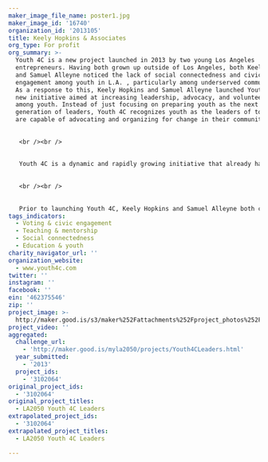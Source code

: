 ```yaml
---
maker_image_file_name: poster1.jpg
maker_image_id: '16740'
organization_id: '2013105'
title: Keely Hopkins & Associates
org_type: For profit
org_summary: >-
  Youth 4C is a new project launched in 2013 by two young Los Angeles
  entrepreneurs. Having both grown up outside of Los Angeles, both Keely Hopkins
  and Samuel Alleyne noticed the lack of social connectedness and civic
  engagement among youth in L.A. , particularly among underserved communities.
  As a response to this, Keely Hopkins and Samuel Alleyne launched Youth 4C, a
  new initiative aimed at increasing leadership, advocacy, and volunteerism
  among youth. Instead of just focusing on preparing youth as the next
  generation of leaders, Youth 4C recognizes youth as the leaders of today that
  are capable of advocating and organizing for change in their communities. 
   
   
   <br /><br />
   
   
   Youth 4C is a dynamic and rapidly growing initiative that already has two projects underway in the first few months of launching. Youth 4C has developed an entrepreneur curriculum for children aged 7-15 that will be implemented this summer at Los Angeles City College. Youth 4C has also partnered with the College of the Bahamas to develop and lead an international youth summit that will bring together youth from urban and rural areas to tackle top issues affecting their futures. 
   
   
   <br /><br />
   
   
   Prior to launching Youth 4C, Keely Hopkins and Samuel Alleyne both came from non-profit and government relations backgrounds. Keely Hopkins, a government relations attorney and development specialist, has led statewide political campaigns, advocated on behalf of non-profits before state legislatures, and has led youth advocacy trainings in South Los Angeles. Samuel Alleyne, who specializes in project management and development strategy, comes from an extensive background in youth leadership and engagement. Samuel has served as a project coordinator the California Department of Public Health, has organized and led international youth campaigns, and has taught youth leadership and entrepreneurial classes at CSU and LACC.
tags_indicators:
  - Voting & civic engagement
  - Teaching & mentorship
  - Social connectedness
  - Education & youth
charity_navigator_url: ''
organization_website:
  - www.youth4c.com
twitter: ''
instagram: ''
facebook: ''
ein: '462375546'
zip: ''
project_image: >-
  http://maker.good.is/s3/maker%252Fattachments%252Fproject_photos%252Fimages%252F16740%252Fdisplay%252Fposter1.jpg=c570x385
project_video: ''
aggregated:
  challenge_url:
    - 'http://maker.good.is/myla2050/projects/Youth4CLeaders.html'
  year_submitted:
    - '2013'
  project_ids:
    - '3102064'
original_project_ids:
  - '3102064'
original_project_titles:
  - LA2050 Youth 4C Leaders
extrapolated_project_ids:
  - '3102064'
extrapolated_project_titles:
  - LA2050 Youth 4C Leaders

---
```

